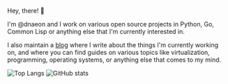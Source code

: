 Hey, there! 👋

I'm @dnaeon and I work on various open source projects in Python, Go,
Common Lisp or anything else that I'm currently interested in.

I also maintain a [blog](http://dnaeon.github.io/) where I write about
the things I'm currently working on, and where you can find guides on
various topics like virtualization, programming, operating systems, or
anything else that comes to my mind.

![Top Langs](https://github-readme-stats.vercel.app/api/top-langs/?username=dnaeon)
![GitHub stats](https://github-readme-stats.vercel.app/api?username=dnaeon&show_icons=true)
